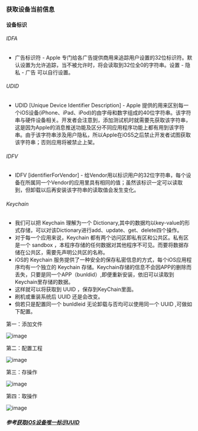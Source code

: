 ### 获取设备当前信息

#### 设备标识
###### IDFA

*  广告标识符 - Apple 专门给各广告提供商用来追踪用户设置的32位标识符。默认设置为允许追踪，当不被允许时，将会读取到32位全0的字符串。设置 - 隐私 - 广告 可以自行设置。

###### UDID

* UDID [Unique Device Identifier Description] - Apple 提供的用来区别每一个iOS设备(iPhone、iPad、iPod)的由字母和数字组成的40位字符串。该字符串与硬件设备相关。开发者会注意到，添加测试机时就需要先获取该字符串，这是因为Apple的消息推送功能及区分不同应用程序功能上都有用到该字符串。由于该字符串涉及用户隐私，所以Apple在iOS5之后禁止开发者试图获取该字符串；否则应用将被禁止上架。

###### IDFV

* IDFV [identifierForVendor] - 给Vendor用以标识用户的32位字符串，每个设备在所属同一个Vendor的应用里具有相同的值；虽然该标识一定可以读取到，但卸载以后再安装该字符串的读取值会发生变化。


###### Keychain

* 我们可以把 Keychain 理解为一个 Dictionary,其中的数据均以key-value的形式存储，可以对该Dictionary进行add、update、get、delete四个操作。
* 对于每一个应用来说，Keychain 都有两个访问区即私有区和公共区。私有区是一个 sandbox ，本程序存储的任何数据对其他程序不可见。而要将数据存储在公共区，需要先声明公共区的名称。
* iOS的 Keychain 服务提供了一种安全的保存私密信息的方式，每个iOS应用程序均有一个独立的 Keychain 存储。Keychain存储的信息不会因APP的删除而丢失，只要是同一个APP（bunldid）,即便重新安装，依旧可以读取到Keychain里存储的数据。
* 这样就可以将获取到 UUID ，保存到KeyChain里面。
* 刷机或重装系统后 UUID 还是会改变。
* 倘若只是配置同一个 bunldleid 无论卸载与否均可以使用同一个 UUID ,可做如下配置。


第一：添加文件

![image](https://github.com/itwyhuaing/OC-WYH/blob/master/GainRelativeInfo/image/img1.png)



第二：配置工程

![image](https://github.com/itwyhuaing/OC-WYH/blob/master/GainRelativeInfo/image/img2.png)



第三：存操作

![image](https://github.com/itwyhuaing/OC-WYH/blob/master/GainRelativeInfo/image/img3.png)



第四：取操作

![image](https://github.com/itwyhuaing/OC-WYH/blob/master/GainRelativeInfo/image/img4.png)

##### 参考[获取iOS设备唯一标示UUID](http://www.jianshu.com/p/2741f0124cd3)
